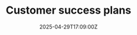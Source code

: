 ---
title: Customer success plans
linkTitle: Customer success plans
date: '2025-04-29T17:09:00Z'
weight: 1
description: Customer success plans focus on achieving client objectives through proactive
  support, structured customer journey stages, key performance metrics, regular engagement,
  risk management, team roles, and continuous improvement processes.
draft: false
ref: customer-success-plans
---